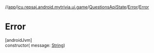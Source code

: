 //[app](../../../../index.md)/[icu.repsaj.android.mytrivia.ui.game](../../index.md)/[QuestionsApiState](../index.md)/[Error](index.md)/[Error](-error.md)

# Error

[androidJvm]\
constructor(
message: [String](https://kotlinlang.org/api/latest/jvm/stdlib/kotlin/-string/index.html))
